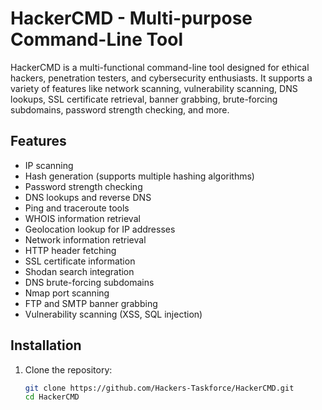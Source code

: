 # HackerCMD - Multi-purpose Command-Line Tool

HackerCMD is a multi-functional command-line tool designed for ethical hackers, penetration testers, and cybersecurity enthusiasts. It supports a variety of features like network scanning, vulnerability scanning, DNS lookups, SSL certificate retrieval, banner grabbing, brute-forcing subdomains, password strength checking, and more.

## Features

- IP scanning
- Hash generation (supports multiple hashing algorithms)
- Password strength checking
- DNS lookups and reverse DNS
- Ping and traceroute tools
- WHOIS information retrieval
- Geolocation lookup for IP addresses
- Network information retrieval
- HTTP header fetching
- SSL certificate information
- Shodan search integration
- DNS brute-forcing subdomains
- Nmap port scanning
- FTP and SMTP banner grabbing
- Vulnerability scanning (XSS, SQL injection)

## Installation

1. Clone the repository:
   ```bash
   git clone https://github.com/Hackers-Taskforce/HackerCMD.git
   cd HackerCMD
   ```
